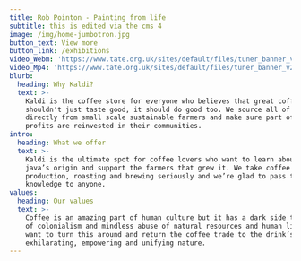 ```yaml
---
title: Rob Pointon - Painting from life
subtitle: this is edited via the cms 4
image: /img/home-jumbotron.jpg
button_text: View more
button_link: /exhibitions
video_Webm: 'https://www.tate.org.uk/sites/default/files/tuner_banner_v2.webm'
video_Mp4: 'https://www.tate.org.uk/sites/default/files/tuner_banner_v2.mv4'
blurb:
  heading: Why Kaldi?
  text: >-
    Kaldi is the coffee store for everyone who believes that great coffee
    shouldn't just taste good, it should do good too. We source all of our beans
    directly from small scale sustainable farmers and make sure part of the
    profits are reinvested in their communities.
intro:
  heading: What we offer
  text: >-
    Kaldi is the ultimate spot for coffee lovers who want to learn about their
    java’s origin and support the farmers that grew it. We take coffee
    production, roasting and brewing seriously and we’re glad to pass that
    knowledge to anyone.
values:
  heading: Our values
  text: >-
    Coffee is an amazing part of human culture but it has a dark side too – one
    of colonialism and mindless abuse of natural resources and human lives. We
    want to turn this around and return the coffee trade to the drink’s
    exhilarating, empowering and unifying nature.
---
```


